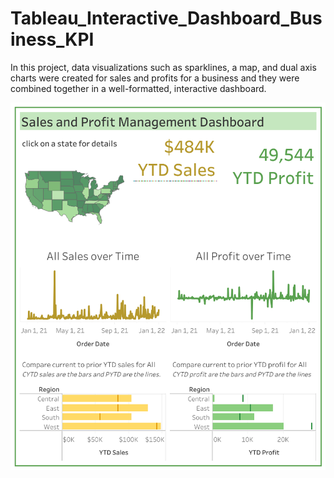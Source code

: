 # Tableau_Interactive_Dashboard_Business_KPI

In this project, data visualizations such as sparklines, a map, and dual axis charts were created for sales and profits for a business and they were combined together in a well-formatted, interactive dashboard.

![](https://github.com/SKandar-1/Figures/blob/main/KPI_Dashboard_092921.png)
